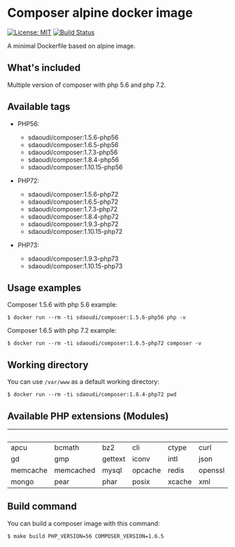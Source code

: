 # Composer alpine docker image #

[![License: MIT](https://img.shields.io/badge/License-MIT-green.svg)](https://opensource.org/licenses/MIT)
[![Build Status](https://travis-ci.org/sdaoudi/docker-composer.svg?branch=master)](https://travis-ci.org/sdaoudi/docker-composer)

A minimal Dockerfile based on alpine image.

## What's included ##

Multiple version of composer with php 5.6 
and php 7.2.

## Available tags ##

- PHP56:
    - sdaoudi/composer:1.5.6-php56
    - sdaoudi/composer:1.6.5-php56
    - sdaoudi/composer:1.7.3-php56
    - sdaoudi/composer:1.8.4-php56
    - sdaoudi/composer:1.10.15-php56

- PHP72:
    - sdaoudi/composer:1.5.6-php72
    - sdaoudi/composer:1.6.5-php72
    - sdaoudi/composer:1.7.3-php72
    - sdaoudi/composer:1.8.4-php72
    - sdaoudi/composer:1.9.3-php72
    - sdaoudi/composer:1.10.15-php72

- PHP73:
    - sdaoudi/composer:1.9.3-php73
    - sdaoudi/composer:1.10.15-php73

## Usage examples ##

Composer 1.5.6 with php 5.6 example:

    $ docker run --rm -ti sdaoudi/composer:1.5.6-php56 php -v

Composer 1.6.5 with php 7.2 example:

    $ docker run --rm -ti sdaoudi/composer:1.6.5-php72 composer -v

## Working directory ##

You can use ``/var/www`` as a default working directory:

	$ docker run --rm -ti sdaoudi/composer:1.8.4-php72 pwd

## Available PHP extensions (Modules) ##

&nbsp;     | &nbsp;    | &nbsp;  | &nbsp;  | &nbsp; | &nbsp;  | &nbsp;| &nbsp;
---        | ---       | ---     | ---     |---     |---      |---    |---
apcu       | bcmath    | bz2     | cli     | ctype  | curl    | dom   | exif  
gd         | gmp       | gettext | iconv   | intl   | json    | ldap  | mcrypt
memcache   | memcached | mysql   | opcache | redis  | openssl | pcntl | pdo   
mongo      | pear      | phar    | posix   | xcache | xml     | xsl   | zip   

## Build command ##

You can build a composer image with this command:

```
$ make build PHP_VERSION=56 COMPOSER_VERSION=1.6.5
```
